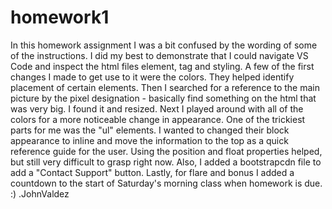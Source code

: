 # homework1
In this homework assignment I was a bit confused by the wording of some of the instructions.
I did my best to demonstrate that I could navigate VS Code and inspect the html files element, tag and styling.
A few of the first changes I made to get use to it were the colors. They helped identify placement of certain elements.
Then I searched for a reference to the main picture by the pixel designation - basically find something on the html that was very big. I found it and resized.
Next I played around with all of the colors for a more noticeable change in appearance.
One of the trickiest parts for me was the "ul" elements. I wanted to changed their block appearance to inline and move the information to the top as a quick reference guide for the user.
Using the position and float properties helped, but still very difficult to grasp right now.
Also, I added a bootstrapcdn file to add a "Contact Support" button.
Lastly, for flare and bonus I added a countdown to the start of Saturday's morning class when homework is due. :)
.JohnValdez
